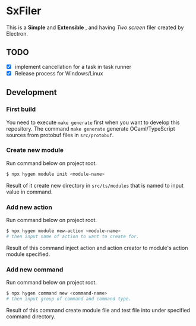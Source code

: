 # SxFiler #
This is a **Simple** and **Extensible** , and having *Two screen* filer created by Electron.

## TODO ##

- [x] implement cancellation for a task in task runner
- [x] Release process for Windows/Linux

## Development ##

### First build ###
You need to execute `make generate` first when you want to develop this repository. The command `make generate` generate OCaml/TypeScript sources from protobuf files in `src/protobuf`.

### Create new module ###
Run command below on project root.

```bash
$ npx hygen module init <module-name>
```

Result of it create new directory in `src/ts/modules` that is named to input value in command.

### Add new action ###
Run command below on project root.

```bash
$ npx hygen module new-action <module-name>
# then input name of action to want to create for.
```

Result of this command inject action and action creator to module's action module specified.

### Add new command ###
Run command below on project root.

```bash
$ npx hygen command new <command-name>
# then input group of command and command type.
```

Result of this command create module file and test file into under specified command directory.
